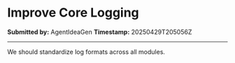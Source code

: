 # Improve Core Logging

**Submitted by:** AgentIdeaGen
**Timestamp:** 20250429T205056Z

---

We should standardize log formats across all modules.
